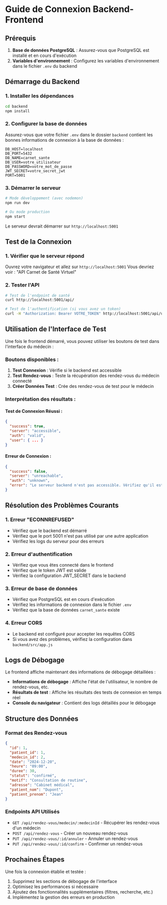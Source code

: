 # Guide de Connexion Backend-Frontend

## Prérequis

1. **Base de données PostgreSQL** : Assurez-vous que PostgreSQL est installé et en cours d'exécution
2. **Variables d'environnement** : Configurez les variables d'environnement dans le fichier `.env` du backend

## Démarrage du Backend

### 1. Installer les dépendances

```bash
cd backend
npm install
```

### 2. Configurer la base de données

Assurez-vous que votre fichier `.env` dans le dossier `backend` contient les bonnes informations de connexion à la base de données :

```env
DB_HOST=localhost
DB_PORT=5432
DB_NAME=carnet_sante
DB_USER=votre_utilisateur
DB_PASSWORD=votre_mot_de_passe
JWT_SECRET=votre_secret_jwt
PORT=5001
```

### 3. Démarrer le serveur

```bash
# Mode développement (avec nodemon)
npm run dev

# Ou mode production
npm start
```

Le serveur devrait démarrer sur `http://localhost:5001`

## Test de la Connexion

### 1. Vérifier que le serveur répond

Ouvrez votre navigateur et allez sur `http://localhost:5001`
Vous devriez voir : "API Carnet de Santé Virtuel"

### 2. Tester l'API

```bash
# Test de l'endpoint de santé
curl http://localhost:5001/api/

# Test de l'authentification (si vous avez un token)
curl -H "Authorization: Bearer VOTRE_TOKEN" http://localhost:5001/api/user/profile
```

## Utilisation de l'Interface de Test

Une fois le frontend démarré, vous pouvez utiliser les boutons de test dans l'interface du médecin :

### Boutons disponibles :

1. **Test Connexion** : Vérifie si le backend est accessible
2. **Test Rendez-vous** : Teste la récupération des rendez-vous du médecin connecté
3. **Créer Données Test** : Crée des rendez-vous de test pour le médecin

### Interprétation des résultats :

#### Test de Connexion Réussi :

```json
{
  "success": true,
  "server": "accessible",
  "auth": "valid",
  "user": { ... }
}
```

#### Erreur de Connexion :

```json
{
  "success": false,
  "server": "unreachable",
  "auth": "unknown",
  "error": "Le serveur backend n'est pas accessible. Vérifiez qu'il est démarré sur le port 5001."
}
```

## Résolution des Problèmes Courants

### 1. Erreur "ECONNREFUSED"

- Vérifiez que le backend est démarré
- Vérifiez que le port 5001 n'est pas utilisé par une autre application
- Vérifiez les logs du serveur pour des erreurs

### 2. Erreur d'authentification

- Vérifiez que vous êtes connecté dans le frontend
- Vérifiez que le token JWT est valide
- Vérifiez la configuration JWT_SECRET dans le backend

### 3. Erreur de base de données

- Vérifiez que PostgreSQL est en cours d'exécution
- Vérifiez les informations de connexion dans le fichier `.env`
- Vérifiez que la base de données `carnet_sante` existe

### 4. Erreur CORS

- Le backend est configuré pour accepter les requêtes CORS
- Si vous avez des problèmes, vérifiez la configuration dans `backend/src/app.js`

## Logs de Débogage

Le frontend affiche maintenant des informations de débogage détaillées :

- **Informations de débogage** : Affiche l'état de l'utilisateur, le nombre de rendez-vous, etc.
- **Résultats de test** : Affiche les résultats des tests de connexion en temps réel
- **Console du navigateur** : Contient des logs détaillés pour le débogage

## Structure des Données

### Format des Rendez-vous

```json
{
  "id": 1,
  "patient_id": 1,
  "medecin_id": 2,
  "date": "2024-12-20",
  "heure": "09:00",
  "duree": 30,
  "statut": "confirmé",
  "motif": "Consultation de routine",
  "adresse": "Cabinet médical",
  "patient_nom": "Dupont",
  "patient_prenom": "Jean"
}
```

### Endpoints API Utilisés

- `GET /api/rendez-vous/medecin/:medecinId` - Récupérer les rendez-vous d'un médecin
- `POST /api/rendez-vous` - Créer un nouveau rendez-vous
- `PUT /api/rendez-vous/:id/annuler` - Annuler un rendez-vous
- `PUT /api/rendez-vous/:id/confirm` - Confirmer un rendez-vous

## Prochaines Étapes

Une fois la connexion établie et testée :

1. Supprimez les sections de débogage de l'interface
2. Optimisez les performances si nécessaire
3. Ajoutez des fonctionnalités supplémentaires (filtres, recherche, etc.)
4. Implémentez la gestion des erreurs en production
